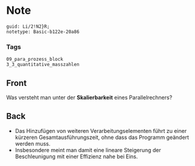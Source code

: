 # Note
```
guid: Li/2!N2}R;
notetype: Basic-b122e-20a86
```

### Tags
```
09_para_prozess_block
3_3_quantitative_masszahlen
```

## Front
Was versteht man unter der <b>Skalierbarkeit</b> eines
Parallelrechners?

## Back
<ul>
  <li>Das Hinzufügen von weiteren Verarbeitungselementen führt zu
  einer kürzeren Gesamtausführungszeit, ohne dass das Programm
  geändert werden muss.
  <li>Insbesondere meint man damit eine lineare Steigerung der
  Beschleunigung mit einer Effizienz nahe bei Eins.
</ul>
